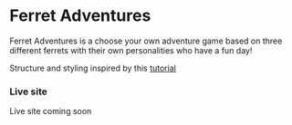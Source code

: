 # Ferret Adventures
Ferret Adventures is a choose your own adventure game based on three different ferrets with their own personalities who have a fun day!

Structure and styling inspired by this [tutorial](https://www.youtube.com/watch?v=R1S_NhKkvGA)

### Live site
Live site coming soon
